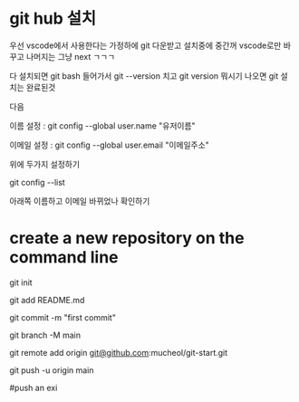 # git hub 설치

우선 vscode에서 사용한다는 가정하에 git 다운받고 설치중에 중간꺼 vscode로만 바꾸고 나머지는 그냥 next ㄱㄱㄱ

다 설치되면 git bash 들어가서 git --version 치고 git version 뭐시기 나오면 git 설치는 완료된것

다음

이름 설정 : git config --global user.name "유저이름"

이메일 설정 : git config --global user.email "이메일주소"

위에 두가지 설정하기

git config --list

아래쪽 이름하고 이메일 바뀌었나 확인하기



# create a new repository on the command line

git init

git add README.md

git commit -m "first commit"

git branch -M main

git remote add origin git@github.com:mucheol/git-start.git

git push -u origin main

#push an exi
